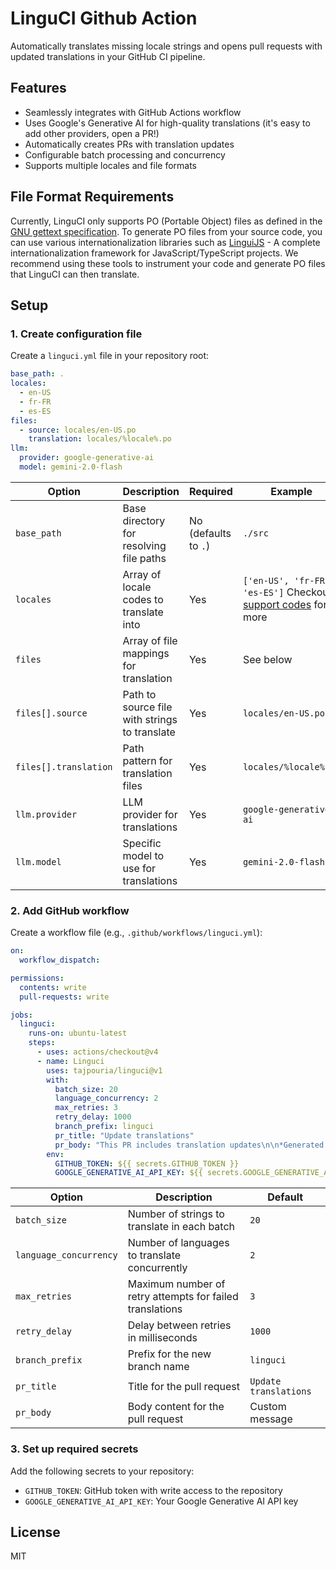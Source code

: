 # LinguCI Github Action

Automatically translates missing locale strings and opens pull requests with updated translations in your GitHub CI pipeline.

## Features

- Seamlessly integrates with GitHub Actions workflow
- Uses Google's Generative AI for high-quality translations (it's easy to add other providers, open a PR!)
- Automatically creates PRs with translation updates
- Configurable batch processing and concurrency
- Supports multiple locales and file formats

## File Format Requirements

Currently, LinguCI only supports PO (Portable Object) files as defined in the [GNU gettext specification](https://www.gnu.org/software/gettext/manual/html_node/PO-Files.html). To generate PO files from your source code, you can use various internationalization libraries such as [LinguiJS](https://lingui.dev/) - A complete internationalization framework for JavaScript/TypeScript projects. We recommend using these tools to instrument your code and generate PO files that LinguCI can then translate.

## Setup

### 1. Create configuration file

Create a `linguci.yml` file in your repository root:

```yaml
base_path: .
locales:
  - en-US
  - fr-FR
  - es-ES
files:
  - source: locales/en-US.po
    translation: locales/%locale%.po
llm:
  provider: google-generative-ai
  model: gemini-2.0-flash
```

| Option                | Description                                   | Required             | Example                                                                                                                                                                 |
| --------------------- | --------------------------------------------- | -------------------- | ----------------------------------------------------------------------------------------------------------------------------------------------------------------------- |
| `base_path`           | Base directory for resolving file paths       | No (defaults to `.`) | `./src`                                                                                                                                                                 |
| `locales`             | Array of locale codes to translate into       | Yes                  | `['en-US', 'fr-FR', 'es-ES']` Checkout [support codes](https://github.com/tajpouria/linguci/blob/0256ec179d763e418b2f678f2ece1f83b70bb453/linguci.js#L93-L150) for more |
| `files`               | Array of file mappings for translation        | Yes                  | See below                                                                                                                                                               |
| `files[].source`      | Path to source file with strings to translate | Yes                  | `locales/en-US.po`                                                                                                                                                      |
| `files[].translation` | Path pattern for translation files            | Yes                  | `locales/%locale%.po`                                                                                                                                                   |
| `llm.provider`        | LLM provider for translations                 | Yes                  | `google-generative-ai`                                                                                                                                                  |
| `llm.model`           | Specific model to use for translations        | Yes                  | `gemini-2.0-flash`                                                                                                                                                      |

### 2. Add GitHub workflow

Create a workflow file (e.g., `.github/workflows/linguci.yml`):

```yaml
on:
  workflow_dispatch:

permissions:
  contents: write
  pull-requests: write

jobs:
  linguci:
    runs-on: ubuntu-latest
    steps:
      - uses: actions/checkout@v4
      - name: Linguci
        uses: tajpouria/linguci@v1
        with:
          batch_size: 20
          language_concurrency: 2
          max_retries: 3
          retry_delay: 1000
          branch_prefix: linguci
          pr_title: "Update translations"
          pr_body: "This PR includes translation updates\n\n*Generated automatically by linguci*"
        env:
          GITHUB_TOKEN: ${{ secrets.GITHUB_TOKEN }}
          GOOGLE_GENERATIVE_AI_API_KEY: ${{ secrets.GOOGLE_GENERATIVE_AI_API_KEY }}
```

| Option                 | Description                                              | Default               |
| ---------------------- | -------------------------------------------------------- | --------------------- |
| `batch_size`           | Number of strings to translate in each batch             | `20`                  |
| `language_concurrency` | Number of languages to translate concurrently            | `2`                   |
| `max_retries`          | Maximum number of retry attempts for failed translations | `3`                   |
| `retry_delay`          | Delay between retries in milliseconds                    | `1000`                |
| `branch_prefix`        | Prefix for the new branch name                           | `linguci`             |
| `pr_title`             | Title for the pull request                               | `Update translations` |
| `pr_body`              | Body content for the pull request                        | Custom message        |

### 3. Set up required secrets

Add the following secrets to your repository:

- `GITHUB_TOKEN`: GitHub token with write access to the repository
- `GOOGLE_GENERATIVE_AI_API_KEY`: Your Google Generative AI API key

## License

MIT
